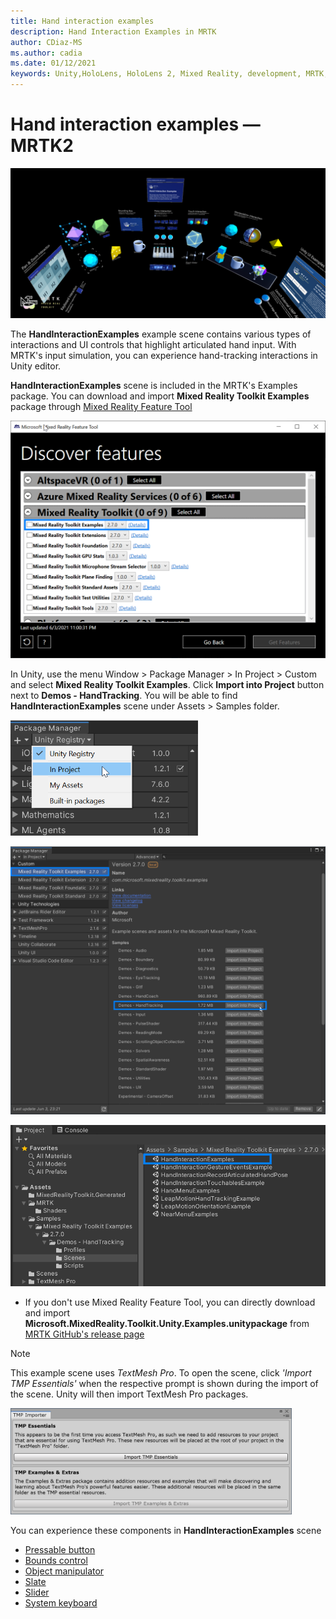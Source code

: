 ```yaml
---
title: Hand interaction examples
description: Hand Interaction Examples in MRTK
author: CDiaz-MS
ms.author: cadia
ms.date: 01/12/2021
keywords: Unity,HoloLens, HoloLens 2, Mixed Reality, development, MRTK, Hand Interactions, Bounds Control, Pressable Buttons,
---
```


# Hand interaction examples &#8212; MRTK2

![Hand Interaction Examples 1](../images/hand-interaction-examples/MRTK_HandInteractionExamples.png)

The **HandInteractionExamples** example scene contains various types of interactions and UI controls that highlight articulated hand input. With MRTK's input simulation, you can experience hand-tracking interactions in Unity editor. 

**HandInteractionExamples** scene is included in the MRTK's Examples package. You can download and import **Mixed Reality Toolkit Examples** package through [Mixed Reality Feature Tool](/windows/mixed-reality/develop/unity/welcome-to-mr-feature-tool)

<img src="../images/hand-interaction-examples/MRTK_Examples_Package_MRFT.png" width="550" alt="Example Package 1"><br/>

In Unity, use the menu Window > Package Manager > In Project > Custom and select **Mixed Reality Toolkit Examples**. Click **Import into Project** button next to **Demos - HandTracking**. You will be able to find **HandInteractionExamples** scene under Assets > Samples folder.

<img src="../images/hand-interaction-examples/MRTK_Examples_Package_2.png" width="300" alt="Example Package 2"><br/>

<img src="../images/hand-interaction-examples/MRTK_Examples_Package_3.png" width="650" alt="Example Package 3"><br/>

<img src="../images/hand-interaction-examples/MRTK_Examples_Package_4.png" width="650" alt="Example Package 4"><br/>

* If you don't use Mixed Reality Feature Tool, you can directly download and import **Microsoft.MixedReality.Toolkit.Unity.Examples.unitypackage** from [MRTK GitHub's release page](https://github.com/microsoft/MixedRealityToolkit-Unity/releases)

> [!NOTE]
> This example scene uses *TextMesh Pro*. To open the scene, click *'Import TMP Essentials'* when the respective prompt is shown during the import of the scene. Unity will then import TextMesh Pro packages.

<img src="../images/hand-interaction-examples/MRTK_Examples_TMP2.png" width="450" alt="Example TMP2">



You can experience these components in **HandInteractionExamples** scene

- [Pressable button](../ux-building-blocks/button.md)
- [Bounds control](../ux-building-blocks/bounds-control.md)
- [Object manipulator](../ux-building-blocks/object-manipulator.md)
- [Slate](../ux-building-blocks/slate.md)
- [Slider](../ux-building-blocks/sliders.md)
- [System keyboard](../ux-building-blocks/system-keyboard.md)
